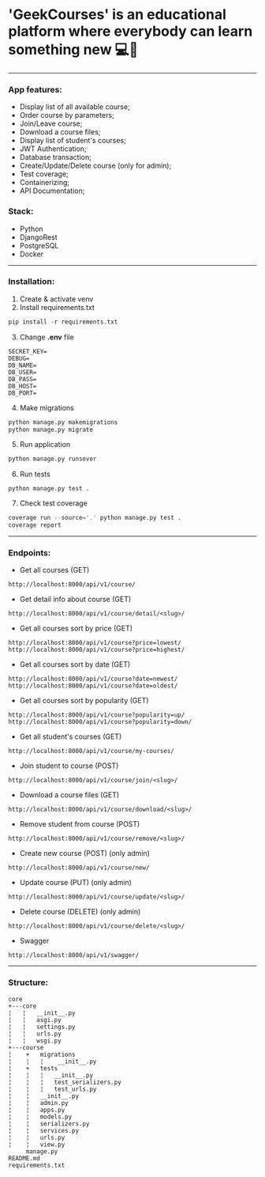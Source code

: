 # 'GeekCourses' is an educational platform where everybody can learn something new 💻​📕​
<hr/>

### App features:
- Display list of all available course;
- Order course by parameters;
- Join/Leave course;
- Download a course files;
- Display list of student's courses;
- JWT Authentication;
- Database transaction;
- Create/Update/Delete course (only for admin);
- Test coverage;
- Containerizing;
- API Documentation;

### Stack:
- Python
- DjangoRest
- PostgreSQL
- Docker

<hr/>

### Installation:
1. Create & activate venv
2. Install requirements.txt
```python
pip install -r requirements.txt
```
3. Change **.env** file
````dotenv
SECRET_KEY=
DEBUG=
DB_NAME=
DB_USER=
DB_PASS=
DB_HOST=
DB_PORT=
````
4. Make migrations
```python
python manage.py makemigrations
python manage.py migrate
```
5. Run application
```python
python manage.py runsever
```
6. Run tests
```
python manage.py test .
```
7. Check test coverage
```python
coverage run --source='.' python manage.py test .
coverage report
```
<hr/>

### Endpoints:

- Get all courses (GET)
```
http://localhost:8000/api/v1/course/
```
- Get detail info about course (GET)
```
http://localhost:8000/api/v1/course/detail/<slug>/
```
- Get all courses sort by price (GET)
```
http://localhost:8000/api/v1/course?price=lowest/
http://localhost:8000/api/v1/course?price=highest/
```
- Get all courses sort by date (GET)
```
http://localhost:8000/api/v1/course?date=newest/
http://localhost:8000/api/v1/course?date=oldest/
```
- Get all courses sort by popularity (GET)
```
http://localhost:8000/api/v1/course?popularity=up/
http://localhost:8000/api/v1/course?popularity=down/
```
- Get all student's courses (GET)
```
http://localhost:8000/api/v1/course/my-courses/
```
- Join student to course (POST)
```
http://localhost:8000/api/v1/course/join/<slug>/
```
- Download a course files (GET)
```
http://localhost:8000/api/v1/course/download/<slug>/
```
- Remove student from course (POST)
```
http://localhost:8000/api/v1/course/remove/<slug>/
```
- Create new course (POST) (only admin)
```
http://localhost:8000/api/v1/course/new/
```
- Update course (PUT) (only admin)
```
http://localhost:8000/api/v1/course/update/<slug>/
```
- Delete course (DELETE) (only admin)
```
http://localhost:8000/api/v1/course/delete/<slug>/
```
- Swagger
```
http://localhost:8000/api/v1/swagger/
```
<hr/>

### Structure:

```
core
+---core
¦   ¦   __init__.py
¦   ¦   asgi.py
¦   ¦   settings.py
¦   ¦   urls.py
¦   ¦   wsgi.py
+---course
¦    +   migrations
¦    ¦   ¦    __init__.py
¦    +   tests
¦    ¦   ¦   __init__.py
¦    ¦   ¦   test_serializers.py
¦    ¦   ¦   test_urls.py
¦    ¦   __init__.py
¦    ¦   admin.py
¦    ¦   apps.py
¦    ¦   models.py
¦    ¦   serializers.py
¦    ¦   services.py
¦    ¦   urls.py
¦    ¦   view.py
     manage.py
README.md
requirements.txt
```
